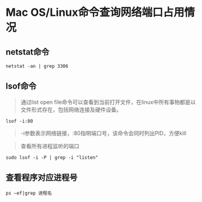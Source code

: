 # Mac OS/Linux命令查询网络端口占用情况
## netstat命令
````
netstat -an | grep 3306
````
## lsof命令
> 通过list open file命令可以查看到当前打开文件，在linux中所有事物都是以文件形式存在，包括网络连接及硬件设备。
````
lsof -i:80
````
> -i参数表示网络链接，:80指明端口号，该命令会同时列出PID，方便kill

> 查看所有进程监听的端口
````apple js
sudo lsof -i -P | grep -i "listen"
````

## 查看程序对应进程号
```
ps –ef|grep 进程名
```

